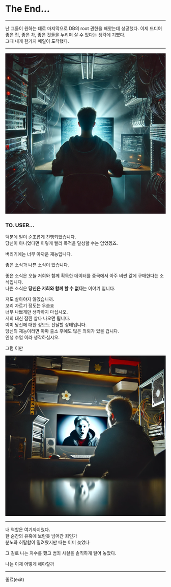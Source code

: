 # The End...

---
난 그들이 원하는 데로 마지막으로 DB의 root 권한을 빼앗는데 성공했다.
이제 드디어 좋은 집, 좋은 차, 좋은 것들을 누리며 살 수 있다는 생각에 기뻤다.  
그때 내게 한가지 메일이 도착했다.  

---

![img1](../img/DA3672~1.PNG)

### TO. USER...

덕분에 일이 순조롭게 진행되었습니다.  
당신이 아니었다면 이렇게 빨리 목적을 달성할 수는 없었겠죠.  

버리기에는 너무 아까운 재능입니다.  

좋은 소식과 나쁜 소식이 있습니다.  

좋은 소식은 오늘 저희와 함께 획득한 데이터를 중국에서 아주 비싼 값에 구매한다는 소식입니다.  
나쁜 소식은 **당신은 저희와 함께 할 수 없다**는 이야기 입니다.  

저도 살아야지 않겠습니까.  
꼬리 자르기 정도는 우습죠  
너무 나쁘게만 생각하지 마십시오.  
저희 대신 잠깐 살다 나오면 됩니다.  
이미 당신에 대한 정보도 전달할 상태입니다.  
당신의 재능이라면 아마 출소 후에도 많은 의뢰가 있을 겁니다.  
인생 수업 이라 생각하십시오.  

그럼 이만


![img2](../img/DA4FEF~1.PNG)

---
내 역할은 여기까지였다.  
한 순간의 유혹에 보란듯 넘어간 죄인가  
분노와 허탈함이 밀려왔지만 때는 이미 늦었다  

그 길로 나는 자수를 했고 범죄 사실을 솔직하게 털어 놓았다.  

나는 이제 어떻게 해야할까  

---
종료(exit)  